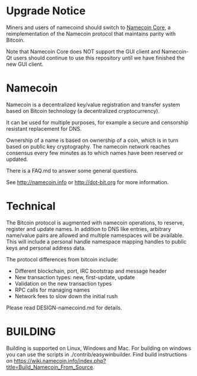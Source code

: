 Upgrade Notice
==============

Miners and users of namecoind should switch to [Namecoin Core](github.com/namecoin/namecore), a reimplementation of the Namecoin protocol that maintains parity with Bitcoin.

Note that Namecoin Core does NOT support the GUI client and Namecoin-Qt users should continue to use this repository until we have finished the new GUI client.

Namecoin
===================

Namecoin is a decentralized key/value registration and transfer system based on Bitcoin technology (a decentralized cryptocurrency).

It can be used for multiple purposes, for example a secure and censorship resistant replacement for DNS.

Ownership of a name is based on ownership of a coin, which is in turn based on public key cryptography.  The namecoin network reaches consensus every few minutes as to which names have been reserved or updated.

There is a FAQ.md to answer some general questions.

See http://namecoin.info or http://dot-bit.org for more information.


Technical
=====================

The Bitcoin protocol is augmented with namecoin operations, to reserve, register and update names.  In addition to DNS like entries, arbitrary name/value pairs are allowed and multiple namespaces will be available.  This will include a personal handle namespace mapping handles to public keys and personal address data.

The protocol differences from bitcoin include:

* Different blockchain, port, IRC bootstrap and message header
* New transaction types: new, first-update, update
* Validation on the new transaction types
* RPC calls for managing names
* Network fees to slow down the initial rush

Please read DESIGN-namecoind.md for details.


BUILDING
======================

Building is supported on Linux, Windows and Mac. For building on windows you can use the scripts in ./contrib/easywinbuilder. Find build instructions on https://wiki.namecoin.info/index.php?title=Build_Namecoin_From_Source.

